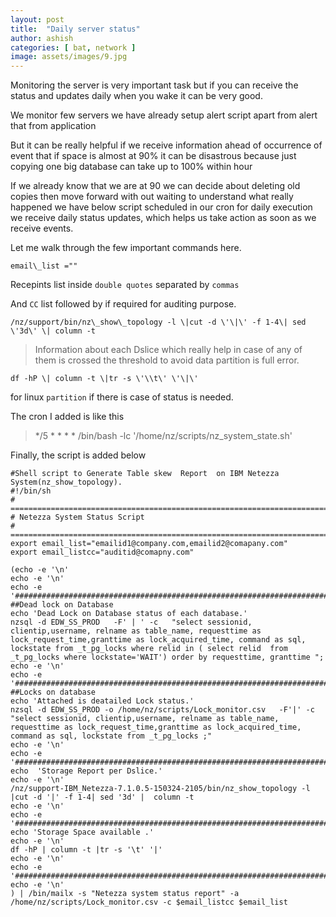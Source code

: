 ```yaml
---
layout: post
title:  "Daily server status"
author: ashish
categories: [ bat, network ]
image: assets/images/9.jpg
---
```

Monitoring the server is very important task but if you can receive the
status and updates daily when you wake it can be very good.

We monitor few servers we have already setup alert script apart from
alert that from application

But it can be really helpful if we receive information ahead of
occurrence of event that if space is almost at 90% it can be disastrous
because just copying one big database can take up to 100% within hour

If we already know that we are at 90 we can decide about deleting old
copies then move forward with out waiting to understand what really
happened we have below script scheduled in our cron for daily execution
we receive daily status updates, which helps us take action as soon as
we receive events.

Let me walk through the few important commands here.

`email\_list =""`

Recepints list inside `double quotes` separated by `commas`

And `CC` list followed by if required for auditing purpose.

`/nz/support/bin/nz\_show\_topology -l \|cut -d \'\|\' -f 1-4\| sed \'3d\' \| column -t`

> Information about each Dslice which really help in case of any of them is crossed the threshold to avoid data partition is full error.

`df -hP \| column -t \|tr -s \'\\t\' \'\|\'`

for linux `partition` if there is case of status is needed.

The cron I added is like this

> \*/5 \* \* \* \* /bin/bash -lc \'/home/nz/scripts/nz\_system\_state.sh\'

Finally, the script is added below

```shell
#Shell script to Generate Table skew  Report  on IBM Netezza System(nz_show_topology).
#!/bin/sh
# =============================================================================
# Netezza System Status Script 
# =============================================================================
export email_list="emailid1@company.com,emailid2@comapany.com"
export email_listcc="auditid@comapny.com"

(echo -e '\n'
echo -e '\n' 
echo -e '########################################################################################################################' 
##Dead lock on Database
echo 'Dead Lock on Database status of each database.'
nzsql -d EDW_SS_PROD   -F' | ' -c   "select sessionid, clientip,username, relname as table_name, requesttime as lock_request_time,granttime as lock_acquired_time, command as sql, lockstate from _t_pg_locks where relid in ( select relid  from _t_pg_locks where lockstate='WAIT') order by requesttime, granttime ";
echo -e '\n'
echo -e '########################################################################################################################' 
##Locks on database
echo 'Attached is deatailed Lock status.'
nzsql -d EDW_SS_PROD -o /home/nz/scripts/Lock_monitor.csv   -F'|' -c   "select sessionid, clientip,username, relname as table_name, requesttime as lock_request_time,granttime as lock_acquired_time, command as sql, lockstate from _t_pg_locks ;"
echo -e '\n'
echo -e '########################################################################################################################' 
echo  'Storage Report per Dslice.'
echo -e '\n' 
/nz/support-IBM_Netezza-7.1.0.5-150324-2105/bin/nz_show_topology -l |cut -d '|' -f 1-4| sed '3d' |  column -t 
echo -e '\n' 
echo -e '########################################################################################################################' 
echo 'Storage Space available .'
echo -e '\n' 
df -hP | column -t |tr -s '\t' '|'
echo -e '\n' 
echo -e '########################################################################################################################' 
echo -e '\n' 
) | /bin/mailx -s "Netezza system status report" -a /home/nz/scripts/Lock_monitor.csv -c $email_listcc $email_list 

```